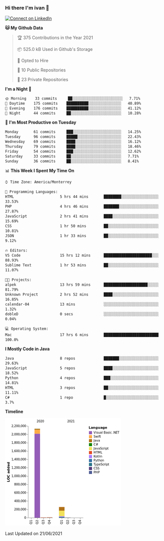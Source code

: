 ### Hi there I'm ivan 👋
[![Connect on LinkedIn](https://img.shields.io/badge/--linkedin?label=LinkedIn&logo=LinkedIn&style=social)](https://www.linkedin.com/in/ivanjtm)
<!--START_SECTION:waka-->
**🐱 My Github Data** 

> 🏆 375 Contributions in the Year 2021
 > 
> 📦 525.0 kB Used in Github's Storage 
 > 
> 💼 Opted to Hire
 > 
> 📜 10 Public Repositories 
 > 
> 🔑 23 Private Repositories  
 > 
**I'm a Night 🦉** 

```text
🌞 Morning    33 commits     ██░░░░░░░░░░░░░░░░░░░░░░░   7.71% 
🌆 Daytime    175 commits    ██████████░░░░░░░░░░░░░░░   40.89% 
🌃 Evening    176 commits    ██████████░░░░░░░░░░░░░░░   41.12% 
🌙 Night      44 commits     ██░░░░░░░░░░░░░░░░░░░░░░░   10.28%

```
📅 **I'm Most Productive on Tuesday** 

```text
Monday       61 commits     ███░░░░░░░░░░░░░░░░░░░░░░   14.25% 
Tuesday      96 commits     █████░░░░░░░░░░░░░░░░░░░░   22.43% 
Wednesday    69 commits     ████░░░░░░░░░░░░░░░░░░░░░   16.12% 
Thursday     79 commits     ████░░░░░░░░░░░░░░░░░░░░░   18.46% 
Friday       54 commits     ███░░░░░░░░░░░░░░░░░░░░░░   12.62% 
Saturday     33 commits     ██░░░░░░░░░░░░░░░░░░░░░░░   7.71% 
Sunday       36 commits     ██░░░░░░░░░░░░░░░░░░░░░░░   8.41%

```


📊 **This Week I Spent My Time On** 

```text
⌚︎ Time Zone: America/Monterrey

💬 Programming Languages: 
HTML                     5 hrs 44 mins       ████████░░░░░░░░░░░░░░░░░   33.53% 
PHP                      4 hrs 46 mins       ███████░░░░░░░░░░░░░░░░░░   27.87% 
JavaScript               2 hrs 41 mins       ████░░░░░░░░░░░░░░░░░░░░░   15.69% 
CSS                      1 hr 50 mins        ██░░░░░░░░░░░░░░░░░░░░░░░   10.81% 
JSON                     1 hr 33 mins        ██░░░░░░░░░░░░░░░░░░░░░░░   9.12%

🔥 Editors: 
VS Code                  15 hrs 12 mins      ██████████████████████░░░   88.93% 
Sublime Text             1 hr 53 mins        ██░░░░░░░░░░░░░░░░░░░░░░░   11.07%

🐱‍💻 Projects: 
alpek                    13 hrs 59 mins      ████████████████████░░░░░   81.79% 
Unknown Project          2 hrs 52 mins       ████░░░░░░░░░░░░░░░░░░░░░   16.85% 
calendar-04              13 mins             ░░░░░░░░░░░░░░░░░░░░░░░░░   1.32% 
dobleD                   0 secs              ░░░░░░░░░░░░░░░░░░░░░░░░░   0.04%

💻 Operating System: 
Mac                      17 hrs 6 mins       █████████████████████████   100.0%

```

**I Mostly Code in Java** 

```text
Java                     8 repos             ███████░░░░░░░░░░░░░░░░░░   29.63% 
JavaScript               5 repos             ████░░░░░░░░░░░░░░░░░░░░░   18.52% 
Python                   4 repos             ███░░░░░░░░░░░░░░░░░░░░░░   14.81% 
HTML                     3 repos             ██░░░░░░░░░░░░░░░░░░░░░░░   11.11% 
C#                       1 repo              █░░░░░░░░░░░░░░░░░░░░░░░░   3.7%

```


**Timeline**

![Chart not found](https://raw.githubusercontent.com/ivanjtm/ivanjtm/main/charts/bar_graph.png) 


 Last Updated on 21/06/2021
<!--END_SECTION:waka-->

<!--
<p align="center">
  <img src ="https://github-readme-stats.vercel.app/api?username=ivanjtm&show_icons=true&count_private=true&theme=default&hide_border=true&include_all_commits=true?count_private=true">
  <img src ="https://github-readme-stats.vercel.app/api/top-langs/?username=ivanjtm&layout=compact&hide_border=true&langs_count=50">
  <img src="https://github-readme-stats.vercel.app/api/wakatime?username=ivanjtm&hide_border=true"> 
</p>
-->

